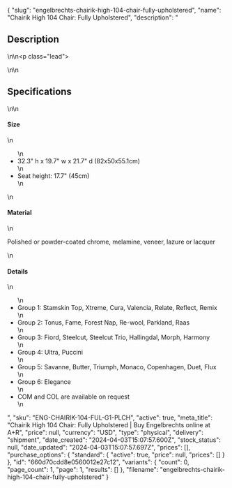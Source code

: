 {
  "slug": "engelbrechts-chairik-high-104-chair-fully-upholstered",
  "name": "Chairik High 104 Chair: Fully Upholstered",
  "description": "<h2>Description</h2>\n<!-- split -->\n<p class=\"lead\"> </p>\n<!-- split -->\n<h2>Specifications</h2>\n<!-- split -->\n<h4>Size</h4>\n<ul>\n<li>32.3\" h x 19.7\" w x 21.7\" d (82x50x55.1cm)</li>\n<li>Seat height: 17.7\" (45cm)</li>\n</ul>\n<h4>Material</h4>\n<p>Polished or powder-coated chrome, melamine, veneer, lazure or lacquer</p>\n<h4>Details</h4>\n<ul>\n<li>Group 1: Stamskin Top, Xtreme, Cura, Valencia, Relate, Reflect, Remix</li>\n<li>Group 2: Tonus, Fame, Forest Nap, Re-wool, Parkland, Raas</li>\n<li>Group 3: Fiord, Steelcut, Steelcut Trio, Hallingdal, Morph, Harmony</li>\n<li>Group 4: Ultra, Puccini</li>\n<li>Group 5: Savanne, Butter, Triumph, Monaco, Copenhagen, Duet, Flux</li>\n<li>Group 6: Elegance</li>\n<li>COM and COL are available on request</li>\n</ul>",
  "sku": "ENG-CHAIRIK-104-FUL-G1-PLCH",
  "active": true,
  "meta_title": "Chairik High 104 Chair: Fully Upholstered | Buy Engelbrechts online at A+R",
  "price": null,
  "currency": "USD",
  "type": "physical",
  "delivery": "shipment",
  "date_created": "2024-04-03T15:07:57.600Z",
  "stock_status": null,
  "date_updated": "2024-04-03T15:07:57.697Z",
  "prices": [],
  "purchase_options": {
    "standard": {
      "active": true,
      "price": null,
      "prices": []
    }
  },
  "id": "660d70cdd8e0560012e27c12",
  "variants": {
    "count": 0,
    "page_count": 1,
    "page": 1,
    "results": []
  },
  "filename": "engelbrechts-chairik-high-104-chair-fully-upholstered"
}